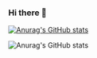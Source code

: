 ### Hi there 👋
[![Anurag's GitHub stats](https://github-readme-stats.vercel.app/api?username=angeloengcomp)](https://github.com/anuraghazra/github-readme-stats)

![Anurag's GitHub stats](https://github-readme-stats.vercel.app/api?username=angeloengcomp&show_icons=true&theme=radical)




<!--
**angeloengcomp/angeloengcomp** is a ✨ _special_ ✨ repository because its `README.md` (this file) appears on your GitHub profile.

Here are some ideas to get you started:

- 🔭 I’m currently working on ...
- 🌱 I’m currently learning ...
- 👯 I’m looking to collaborate on ...
- 🤔 I’m looking for help with ...
- 💬 Ask me about ...
- 📫 How to reach me: ...
- 😄 Pronouns: ...
- ⚡ Fun fact: ...
-->
